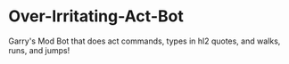# Over-Irritating-Act-Bot
Garry's Mod Bot that does act commands, types in hl2 quotes, and walks, runs, and jumps!
